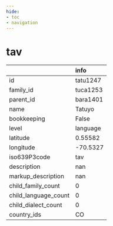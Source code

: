 ```yaml
---
hide:
- toc
- navigation
---
```

# tav
|                      | info     |
|:---------------------|:---------|
| id                   | tatu1247 |
| family_id            | tuca1253 |
| parent_id            | bara1401 |
| name                 | Tatuyo   |
| bookkeeping          | False    |
| level                | language |
| latitude             | 0.55582  |
| longitude            | -70.5327 |
| iso639P3code         | tav      |
| description          | nan      |
| markup_description   | nan      |
| child_family_count   | 0        |
| child_language_count | 0        |
| child_dialect_count  | 0        |
| country_ids          | CO       |